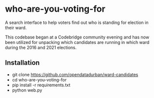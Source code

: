 # who-are-you-voting-for
A search interface to help voters find out who is standing for election in their ward.

This codebase began at a Codebridge community evening and has now been utilized for unpacking which candidates are running in which ward during the 2016 and 2021 elections.

## Installation

* git clone https://github.com/opendatadurban/ward-candidates
* cd who-are-you-voting-for
* pip install -r requirements.txt
* python web.py
